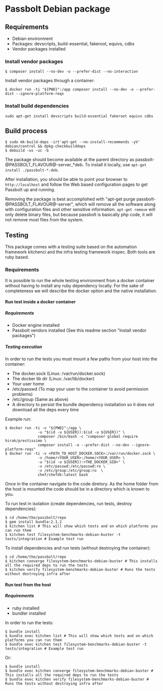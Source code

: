 # Passbolt Debian package

## Requirements

- Debian environment
- Packages: devscripts, build-essential, fakeroot, equivs, cdbs
- Vendor packages installed

### Install vendor packages


```
$ composer install --no-dev -o --prefer-dist --no-interaction
```

Install vendor packages through a container:

```
$ docker run -ti "${PWD}":/app composer install --no-dev -o --prefer-dist --ignore-platform-reqs
```

### Install build dependencies

```
sudo apt-get install devscripts build-essential fakeroot equivs cdbs
```

## Build process

```
$ sudo mk-build-deps -irt'apt-get --no-install-recommends -yV' debian/control && dpkg-checkbuilddeps
$ debuild -us -uc -b
```

The package should become available at the parent directory as passbolt-@PASSBOLT_FLAVOUR@-server_*deb.
To install it locally, use `apt-get install ./passbolt-*.deb`.

After installation, you should be able to point your browser to `http://localhost`
and follow the Web based configuration pages to get Passbolt up and running.

Removing the package is best accomplished with "apt-get purge passbolt-@PASSBOLT_FLAVOUR@-server", which will remove all the software
along with configuration files and other sensitive information. `apt-get remove` will only delete
binary files, but because passbolt is basically php code, it will not remove most files from the system.

## Testing

This package comes with a testing suite based on the automation framework kitchenci and
the infra testing framework inspec. Both tools are ruby based.

### Requirements

It is possible to run the whole testing environment from a docker container without having to install
any ruby dependency locally. For the sake of completeness we will describe the docker option and the native
installation.

#### Run test inside a docker container

##### Requirements

- Docker engine installed
- Passbolt vendors installed (See this readme section "Install vendor packages")

##### Testing execution

In order to run the tests you must mount a few paths from your host into the container:

- The docker.sock (Linux: /var/run/docker.sock)
- The docker lib dir (Linux: /var/lib/docker)
- Your user home
- /etc/passwd (To map your user to the container to avoid permission problems)
- /etc/group (Same as above)
- A directory to persist the bundle dependency installation so it does not download all the deps every time

Example run:

```
$ docker run -ti -v "${PWD}":/app \
               -u "$(id -u ${USER}):$(id -u ${USER})" \
               composer /bin/bash -c "composer global require hirak/prestissimo \
               composer install -o --prefer-dist --no-dev --ignore-platform-reqs"
$ docker run -ti -v <PATH_TO_HOST_DOCKER.SOCK>:/var/run/docker.sock \
               -v /home/<YOUR_USER>:/home/<YOUR_USER> \
               -u "$(id -u ${USER}):<THE_DOCKER_GID>" \
               -v /etc/passwd:/etc/passwd:ro \
               -v /etc/group:/etc/group:ro  \
               chef/chefdk:latest bash
```

Once in the container navigate to the code diretory. As the home folder from the host is mounted
the code should be in a directory which is known to you.

To run test in isolation (create dependencies, run tests, destroy dependencies):

```
$ cd /home/the/passbolt/repo
$ gem install bundle:2.1.2
$ kitchen list # This will show which tests and on which platforms you can run them
$ kitchen test filesystem-benchmarks-debian-buster -t tests/integration # Example test run
```

To install dependencies and run tests (without destroying the container):

```
$ cd /home/the/passbolt/repo
$ kitchen converge filesystem-benchmarks-debian-buster # This installs all the required deps to run the tests
$ kitchen verify filesystem-benchmarks-debian-buster # Runs the tests without destroying infra after
```

#### Run test from the host

##### Requirements

- ruby installed
- bundler installed

In order to run the tests:

```
$ bundle install
$ bundle exec kitchen list # This will show which tests and on which platforms you can run them
$ bundle exec kitchen test filesystem-benchmarks-debian-buster -t tests/integration # Example test run
```

Or:

```
$ bundle install
$ bundle exec kitchen converge filesystem-benchmarks-debian-buster # This installs all the required deps to run the tests
$ bundle exec kitchen verify filesystem-benchmarks-debian-buster # Runs the tests without destroying infra after
```
